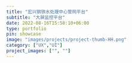 ```yaml
---
title: "宏兴钢铁水处理中心管网平台"
subtitle: "大屏监控平台"
date: 2022-08-16T15:58:10+06:00
type: portfolio
pin: showcase
image: "images/projects/project-thumb-HH.png"
category: ["UX","UI"]
project_images: ["", ""]
---
```


